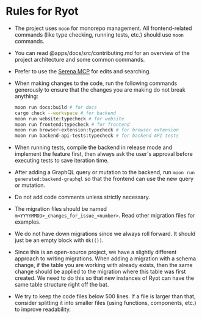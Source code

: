 # Rules for Ryot

- The project uses `moon` for monorepo management. All frontend-related commands (like type
  checking, running tests, etc.) should use `moon` commands.
- You can read @apps/docs/src/contributing.md for an overview of the project architecture
  and some common commands.
- Prefer to use the [Serena MCP](https://github.com/oraios/serena) for edits and searching.
- When making changes to the code, run the following commands generously to ensure that the
  changes you are making do not break anything:

  ```bash
  moon run docs:build # for docs
  cargo check --workspace # for backend
  moon run website:typecheck # for website
  moon run frontend:typecheck # for frontend
  moon run browser-extension:typecheck # for browser extension
  moon run backend-api-tests:typecheck # for backend API tests
  ```

- When running tests, compile the backend in release mode and implement the feature first,
  then always ask the user's approval before executing tests to save iteration time.
- After adding a GraphQL query or mutation to the backend, run `moon run
  generated:backend-graphql` so that the frontend can use the new query or mutation.
- Do not add code comments unless strictly necessary.
- The migration files should be named `m<YYYYMMDD>_changes_for_issue_<number>`. Read other
  migration files for examples.
- We do not have down migrations since we always roll forward. It should just be an empty
  block with `Ok(())`.
- Since this is an open-source project, we have a slightly different approach to writing
  migrations. When adding a migration with a schema change, if the table you are working
  with already exists, then the same change should be applied to the migration where this
  table was first created. We need to do this so that new instances of Ryot can have the
  same table structure right off the bat.
- We try to keep the code files below 500 lines. If a file is larger than that, consider
  splitting it into smaller files (using functions, components, etc.) to improve
  readability.
